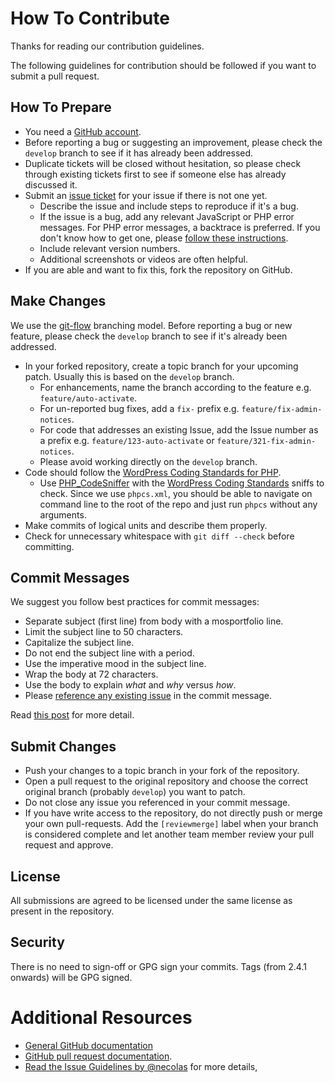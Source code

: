 # How To Contribute

Thanks for reading our contribution guidelines.

The following guidelines for contribution should be followed if you want to submit a pull request.

## How To Prepare

* You need a [GitHub account](https://github.com/signup/free).
* Before reporting a bug or suggesting an improvement, please check the `develop` branch to see if it has already been addressed.
* Duplicate tickets will be closed without hesitation, so please check through existing tickets first to see if someone else has already discussed it.
* Submit an [issue ticket] for your issue if there is not one yet.
    * Describe the issue and include steps to reproduce if it's a bug.
    * If the issue is a bug, add any relevant JavaScript or PHP error messages. For PHP error messages, a backtrace is preferred. If you don't know how to get one, please [follow these instructions](https://gist.github.com/jrfnl/5925642).
    * Include relevant version numbers.
    * Additional screenshots or videos are often helpful.
* If you are able and want to fix this, fork the repository on GitHub.

## Make Changes

We use the [git-flow](http://nvie.com/posts/a-successful-git-branching-model/) branching model. Before reporting a bug or new feature, please check the `develop` branch to see if it's already been addressed.

* In your forked repository, create a topic branch for your upcoming patch. Usually this is based on the `develop` branch.
    * For enhancements, name the branch according to the feature e.g. `feature/auto-activate`.
    * For un-reported bug fixes, add a `fix-` prefix e.g. `feature/fix-admin-notices`.
    * For code that addresses an existing Issue, add the Issue number as a prefix e.g. `feature/123-auto-activate` or `feature/321-fix-admin-notices`.
    * Please avoid working directly on the `develop` branch.
* Code should follow the [WordPress Coding Standards for PHP](https://make.wordpress.org/core/handbook/coding-standards/php/).
    * Use [PHP_CodeSniffer](https://github.com/squizlabs/PHP_CodeSniffer) with the [WordPress Coding Standards](https://github.com/WordPress-Coding-Standards/WordPress-Coding-Standards) sniffs to check. Since we use `phpcs.xml`, you should be able to navigate on command line to the root of the repo and just run `phpcs` without any arguments.
* Make commits of logical units and describe them properly.
* Check for unnecessary whitespace with `git diff --check` before committing.

## Commit Messages
We suggest you follow best practices for commit messages:

* Separate subject (first line) from body with a mosportfolio line.
* Limit the subject line to 50 characters.
* Capitalize the subject line.
* Do not end the subject line with a period.
* Use the imperative mood in the subject line.
* Wrap the body at 72 characters.
* Use the body to explain _what_ and _why_ versus _how_.
* Please [reference any existing issue](https://help.github.com/articles/closing-issues-via-commit-messages/) in the commit message.

Read [this post](http://chris.beams.io/posts/git-commit/) for more detail.

## Submit Changes

* Push your changes to a topic branch in your fork of the repository.
* Open a pull request to the original repository and choose the correct original branch (probably `develop`) you want to patch.
* Do not close any issue you referenced in your commit message.
* If you have write access to the repository, do not directly push or merge your own pull-requests. Add the `[reviewmerge]` label when your branch is considered complete and let another team member review your pull request and approve.

## License

All submissions are agreed to be licensed under the same license as present in the repository.

## Security

There is no need to sign-off or GPG sign your commits. Tags (from 2.4.1 onwards) will be GPG signed.

# Additional Resources

* [General GitHub documentation](http://help.github.com/)
* [GitHub pull request documentation](http://help.github.com/send-pull-requests/).
* [Read the Issue Guidelines by @necolas](https://github.com/necolas/issue-guidelines/blob/master/CONTRIBUTING.md) for more details,

[issue ticket]: https://github.com/TGMPA/TGM-Plugin-Activation/issues
[reviewmerge]: https://github.com/TGMPA/TGM-Plugin-Activation/labels/reviewmerge
